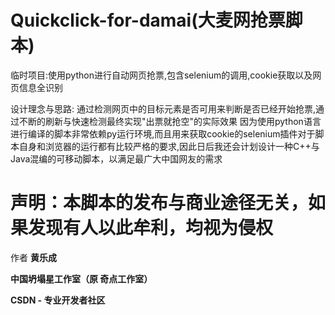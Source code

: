 # Quickclick-for-damai(大麦网抢票脚本)
临时项目:使用python进行自动网页抢票,包含selenium的调用,cookie获取以及网页信息全识别

设计理念与思路: 通过检测网页中的目标元素是否可用来判断是否已经开始抢票,通过不断的刷新与快速检测最终实现"出票就抢空"的实际效果
因为使用python语言进行编译的脚本非常依赖py运行环境,而且用来获取cookie的selenium插件对于脚本自身和浏览器的运行都有比较严格的要求,因此日后我还会计划设计一种C++与Java混编的可移动脚本，以满足最广大中国网友的需求

# 声明：本脚本的发布与商业途径无关，如果发现有人以此牟利，均视为侵权

作者 **黄乐成**

**中国坍塌星工作室（原 奇点工作室）**

**CSDN - 专业开发者社区**
